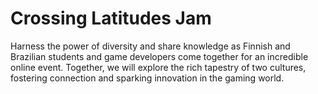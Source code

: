 # Crossing Latitudes Jam
 Harness the power of diversity and share knowledge  as Finnish and Brazilian students and game developers come together for an incredible online event. Together, we will explore the rich tapestry of  two cultures, fostering connection and sparking innovation in the gaming world.
